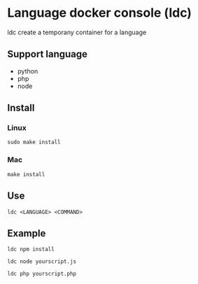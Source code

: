 # Language docker console (ldc)

ldc create a temporany container for a language

## Support language

* python
* php
* node


## Install

### Linux

```
sudo make install
```

### Mac

```
make install
```

## Use

```
ldc <LANGUAGE> <COMMAND>
```

## Example

```
ldc npm install
```

```
ldc node yourscript.js
```

```
ldc php yourscript.php
```